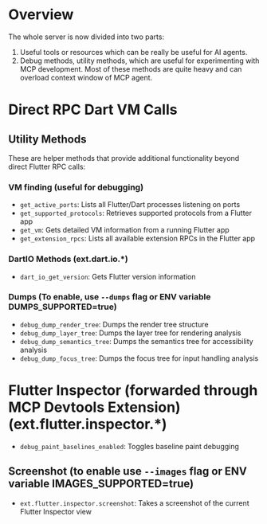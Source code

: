 # Overview

The whole server is now divided into two parts:

1. Useful tools or resources which can be really be useful for AI agents.
2. Debug methods, utility methods, which are useful for experimenting with MCP development. Most of these methods are quite heavy and can overload context window of MCP agent.

# Direct RPC Dart VM Calls

## Utility Methods

These are helper methods that provide additional functionality beyond direct Flutter RPC calls:

### VM finding (useful for debugging)

- `get_active_ports`: Lists all Flutter/Dart processes listening on ports
- `get_supported_protocols`: Retrieves supported protocols from a Flutter app
- `get_vm`: Gets detailed VM information from a running Flutter app
- `get_extension_rpcs`: Lists all available extension RPCs in the Flutter app

### DartIO Methods (ext.dart.io.\*)

- `dart_io_get_version`: Gets Flutter version information

### Dumps (To enable, use `--dumps` flag or ENV variable DUMPS_SUPPORTED=true)

- `debug_dump_render_tree`: Dumps the render tree structure
- `debug_dump_layer_tree`: Dumps the layer tree for rendering analysis
- `debug_dump_semantics_tree`: Dumps the semantics tree for accessibility analysis
- `debug_dump_focus_tree`: Dumps the focus tree for input handling analysis

# Flutter Inspector (forwarded through MCP Devtools Extension) (ext.flutter.inspector.\*)

- `debug_paint_baselines_enabled`: Toggles baseline paint debugging

## Screenshot (to enable use `--images` flag or ENV variable IMAGES_SUPPORTED=true)

- `ext.flutter.inspector.screenshot`: Takes a screenshot of the current Flutter Inspector view
